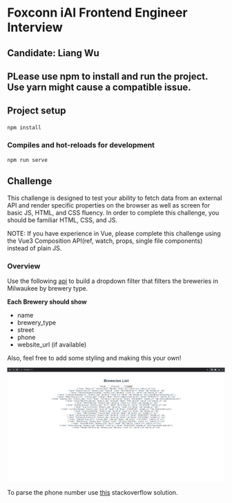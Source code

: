 # Foxconn iAI Frontend Engineer Interview

## Candidate: Liang Wu

## PLease use npm to install and run the project. Use yarn might cause a compatible issue.

## Project setup
```
npm install
```

### Compiles and hot-reloads for development
```
npm run serve
```

## Challenge 
This challenge is designed to test your ability to fetch data from an external API and render specific properties on the browser as well as screen for basic JS, HTML, and CSS fluency. In order to complete this challenge, you should be familiar HTML, CSS, and JS.  
 
NOTE: If you have experience in Vue, please complete this challenge using the Vue3 Composition API(ref, watch, props, single file components) instead of plain JS.  

### Overview
Use the following [api](https://www.openbrewerydb.org/documentation/01-listbreweries) to build a dropdown filter that filters the breweries in Milwaukee by brewery type. 

<b>Each Brewery should show</b>
- name
- brewery_type
- street
- phone
- website_url (if available)

Also, feel free to add some styling and making this your own!

![Image](./raw.PNG)

To parse the phone number use [this](https://stackoverflow.com/questions/8358084/regular-expression-to-reformat-a-us-phone-number-in-javascript) stackoverflow solution.


